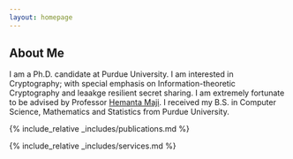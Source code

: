 ```yaml
---
layout: homepage
---
```


## About Me

I am a Ph.D. candidate at Purdue University. I am interested in Cryptography; with special emphasis on Information-theoretic Cryptography and leaakge resilient secret sharing. I am extremely fortunate to be advised by Professor <a href="https://www.cs.purdue.edu/homes/hmaji/">Hemanta Maji</a>. I received my B.S. in Computer Science, Mathematics and Statistics from Purdue University.

<!-- ## Research Interests -->

<!-- - **Cryptography:** image recognition, image generation, video captioning -->
<!-- - **Machine Learning:** meta-learning, incremental learning, transfer learning -->

<!-- ## News -->

<!-- - **[April 2023]** Presentation at Midwest Crypto Day. -->
<!-- - **[Feb. 2020]** We will host the ACM Multimedia Asia 2020 conference in Singapore! -->
<!-- - **[Sept. 2019]** Our paper about few-shot learning is accepted to NeurIPS 2019. -->
<!-- - **[Mar. 2019]** Our paper about few-shot learning is accepted to CVPR 2019. -->

{% include_relative _includes/publications.md %}

{% include_relative _includes/services.md %}
